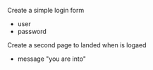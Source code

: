 Create a simple login form
 - user
 - password

Create a second page to landed when is logaed
 - message "you are into"